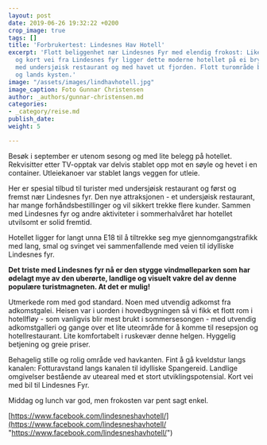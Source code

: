 ```yaml
---
layout: post
date: 2019-06-26 19:32:22 +0200
crop_image: true
tags: []
title: 'Forbrukertest: Lindesnes Hav Hotell'
excerpt: 'Flott beliggenhet nær Lindesnes Fyr med elendig frokost: Like ved Spangereide
  og kort vei fra Lindesnes fyr ligger dette moderne hotellet på ei brygge sammen
  med undersjøisk restaurant og med havet ut fjorden. Flott turområde både på land
  og lands kysten.'
image: "/assets/images/lindhavhotell.jpg"
image_caption: Foto Gunnar Christensen
author: _authors/gunnar-christensen.md
categories:
- _category/reise.md
publish_date: 
weight: 5

---
```

Besøk i september er utenom sesong og med lite belegg på hotellet. Rekvisitter etter TV-opptak var delvis stablet opp mot en søyle og hevet i en container. Utleiekanoer var stablet langs veggen for utleie.

Her er spesial tilbud til turister med undersjøisk restaurant og først og fremst nær Lindesnes fyr. Den nye attraksjonen - et undersjøisk restaurant, har mange forhåndsbestillinger og vil sikkert trekke flere kunder. Sammen med Lindesnes fyr og andre aktiviteter i sommerhalvåret har hotellet utvilsomt er solid fremtid.

Hotellet ligger for langt unna E18 til å tiltrekke seg mye gjennomgangstrafikk med lang, smal og svinget vei sammenfallende med veien til idylliske Lindesnes fyr.

**Det triste med Lindesnes fyr nå er den stygge vindmølleparken som har ødelagt mye av den uberørte, landlige og visuelt vakre del av denne populære turistmagneten. At det er mulig!**

Utmerkede rom med god standard. Noen med utvendig adkomst fra adkomstgalei. Heisen var i uorden i hovedbygningen så vi fikk et flott rom i hotellfløy - som vanligvis blir mest brukt i sommersesongen - med utvendig adkomstgalleri og gange over et lite uteområde for å komme til resepsjon og hotellrestaurant. Lite komfortabelt i ruskevær denne helgen. Hyggelig betjening og greie priser.

Behagelig stille og rolig område ved havkanten. Fint å gå kveldstur langs kanalen: Fotturavstand langs kanalen til idylliske Spangereid. Landlige omgivelser bestående av uteareal med et stort utviklingspotensial. Kort vei med bil til Lindesnes Fyr.

Middag og lunch var god, men frokosten var pent sagt enkel.

[https://www.facebook.com/lindesneshavhotell/](https://www.facebook.com/lindesneshavhotell/ "https://www.facebook.com/lindesneshavhotell/")